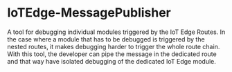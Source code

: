 # IoTEdge-MessagePublisher
A tool for debugging individual modules triggered by the IoT Edge Routes. In the case where a module that has to be debugged is triggered by the nested routes, it makes debugging harder to trigger the whole route chain. With this tool, the developer can pipe the message in the dedicated route and that way have isolated debugging of the dedicated IoT Edge module.
